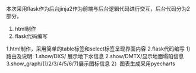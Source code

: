 
本次采用flask作为后台jinja2作为前端与后台逻辑代码进行交互，后台代码分为2部分， 
1. html制作
2. flask代码编写


1.html制作，采用简单的table标签和select标签呈现界面内容
2.flask代码编写
1）路由及说明: 1.show/DXS/ 展示地下水信息
              2.show/DMTX/显示地面塌陷信息
              3.show_graph/(1/2/3/4/5/6/7)展示图标信息
2）图表生成采用pyecharts


